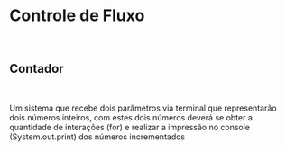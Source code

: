 <h1>Controle de Fluxo</h1>
<br>
<h2>Contador</h2>
<br>
<p>Um sistema que recebe dois parâmetros via terminal que representarão dois números inteiros, com estes dois números deverá se obter a quantidade de interações (for) e realizar a impressão no console (System.out.print) dos números incrementados</p>
